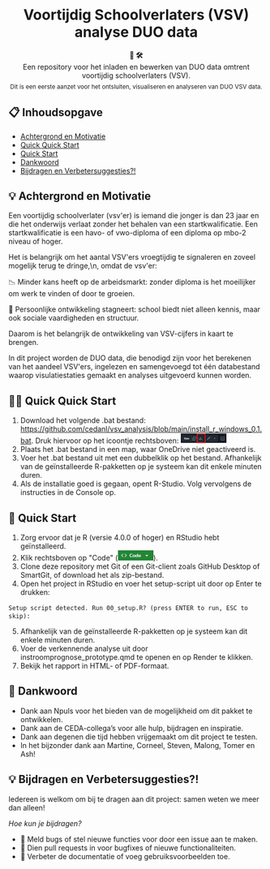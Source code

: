 <h1 align="center">Voortijdig Schoolverlaters (VSV) analyse DUO data</h1> 
<div align="center"> <strong>🚀  🛠️</strong>
<br> Een repository voor het inladen en bewerken van DUO data omtrent voortijdig schoolverlaters (VSV). <br> 
<sub> Dit is een eerste aanzet voor het ontsluiten, visualiseren en analyseren van DUO VSV data. </sub> 

</div>


## 📋 Inhoudsopgave

- [Achtergrond en Motivatie](#-achtergrond-en-motivatie)
- [Quick Quick Start](#-quick-quick-start)
- [Quick Start](#-quick-start)
- [Dankwoord](#-dankwoord)
- [Bijdragen en Verbetersuggesties?!](#-bijdragen-en-verbetersuggesties?!)

## 💡 Achtergrond en Motivatie
Een voortijdig schoolverlater (vsv'er) is iemand die jonger is dan 23 jaar en die het onderwijs verlaat zonder het behalen van een startkwalificatie. 
Een startkwalificatie is een havo- of vwo-diploma of een diploma op mbo-2 niveau of hoger.


Het is belangrijk om het aantal VSV'ers vroegtijdig te signaleren en zoveel mogelijk terug te dringe,\n, omdat de vsv'er:

📉 Minder kans heeft op de arbeidsmarkt: zonder diploma is het moeilijker om werk te vinden of door te groeien.

🧠 Persoonlijke ontwikkeling stagneert: school biedt niet alleen kennis, maar ook sociale vaardigheden en structuur.


Daarom is het belangrijk de ontwikkeling van VSV-cijfers in kaart te brengen. 

In dit project worden de DUO data, die benodigd zijn voor het berekenen van het aandeel VSV'ers, 
ingelezen en samengevoegd tot één databestand waarop visulatiestaties gemaakt en analyses uitgevoerd kunnen worden.


## 🚀🚀 Quick Quick Start
1. Download het volgende .bat bestand: https://github.com/cedanl/vsv_analysis/blob/main/install_r_windows_0.1.bat. 
Druk hiervoor op het icoontje rechtsboven: <img src="Pictures/Download.png" alt="Download" style="display:inline; width:90px; height:20px;"/> 
2. Plaats het .bat bestand in een map, waar OneDrive niet geactiveerd is.
3. Voer het .bat bestand uit met een dubbelklik op het bestand. Afhankelijk van de geïnstalleerde R-pakketten op je systeem kan dit enkele minuten duren.
4. Als de installatie goed is gegaan, opent R-Studio. Volg vervolgens de instructies in de Console op.


## 🚀 Quick Start

1. Zorg ervoor dat je R (versie 4.0.0 of hoger) en RStudio hebt geïnstalleerd.
2. Klik rechtsboven op "Code" (<img src="Pictures/Code.png" alt="Code" style="display:inline; width:70px; height:20px;"/>).
3. Clone deze repository met Git of een Git-client zoals GitHub Desktop of SmartGit, of download het als zip-bestand.
4. Open het project in RStudio en voer het setup-script uit door op Enter te drukken:
```
Setup script detected. Run 00_setup.R? (press ENTER to run, ESC to skip): 
```
5. Afhankelijk van de geïnstalleerde R-pakketten op je systeem kan dit enkele minuten duren.
6. Voer de verkennende analyse uit door instroomprognose_prototype.qmd te openen en op Render te klikken.
7. Bekijk het rapport in HTML- of PDF-formaat.


## 🙏 Dankwoord
- Dank aan Npuls voor het bieden van de mogelijkheid om dit pakket te ontwikkelen.
- Dank aan de CEDA-collega’s voor alle hulp, bijdragen en inspiratie.
- Dank aan degenen die tijd hebben vrijgemaakt om dit project te testen.
- In het bijzonder dank aan Martine, Corneel, Steven, Malong, Tomer en Ash!


## 💡 Bijdragen en Verbetersuggesties?!
Iedereen is welkom om bij te dragen aan dit project: samen weten we meer dan alleen!

<i>Hoe kun je bijdragen?</i>

- 🐞 Meld bugs of stel nieuwe functies voor door een issue aan te maken.
- 🔄 Dien pull requests in voor bugfixes of nieuwe functionaliteiten.
- 🚧 Verbeter de documentatie of voeg gebruiksvoorbeelden toe.


